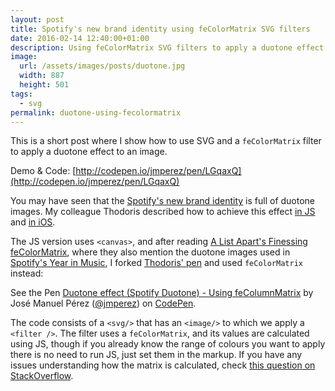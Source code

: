 ```yaml
---
layout: post
title: Spotify's new brand identity using feColorMatrix SVG filters
date: 2016-02-14 12:40:00+01:00
description: Using feColorMatrix SVG filters to apply a duotone effect to an image.
image:
  url: /assets/images/posts/duotone.jpg
  width: 887
  height: 501
tags:
  - svg
permalink: duotone-using-fecolormatrix
---
```


This is a short post where I show how to use SVG and a `feColorMatrix` filter to apply a duotone effect to an image.

<!-- more -->
Demo & Code: [http://codepen.io/jmperez/pen/LGqaxQ](http://codepen.io/jmperez/pen/LGqaxQ)

You may have seen that the [Spotify's new brand identity](http://www.fastcodesign.com/3043547/spotifys-new-look-signals-its-identity-shift) is full of duotone images. My colleague Thodoris described how to achieve this effect [in JS](http://blog.72lions.com/blog/2015/7/7/duotone-in-js) and [in iOS](http://blog.72lions.com/blog/2015/7/18/duotone-in-ios).

The JS version uses `<canvas>`, and after reading [A List Apart's Finessing feColorMatrix](http://alistapart.com/article/finessing-fecolormatrix), where they also mention the duotone images used in [Spotify's Year in Music](https://yearinmusic.spotify.com), I forked [Thodoris' pen](http://codepen.io/72lions/pen/jPzLJX) and used `feColorMatrix` instead:

<p data-height="367" data-theme-id="0" data-slug-hash="LGqaxQ" data-default-tab="result" data-user="jmperez" class='codepen'>See the Pen <a href='http://codepen.io/jmperez/pen/LGqaxQ/'>Duotone effect (Spotify Duotone) - Using feColumnMatrix</a> by José Manuel Pérez (<a href='http://codepen.io/jmperez'>@jmperez</a>) on <a href='http://codepen.io'>CodePen</a>.</p>
<script async src="//assets.codepen.io/assets/embed/ei.js"></script>

The code consists of a `<svg/>` that has an `<image/>` to which we apply a `<filter />`. The filter uses a `feColorMatrix`, and its values are calculated using JS, though if you already know the range of colours you want to apply there is no need to run JS, just set them in the markup. If you have any issues understanding how the matrix is calculated, check [this question on StackOverflow](http://stackoverflow.com/questions/21977929/match-colors-in-fecolormatrix-filter).
